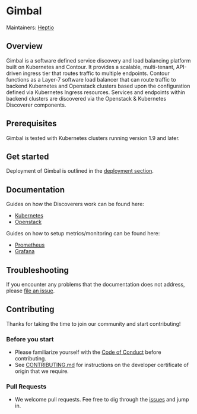 # Gimbal

Maintainers: [Heptio](https://github.com/heptio)

## Overview

Gimbal is a software defined service discovery and load balancing platform built on Kubernetes and Contour. It provides a scalable, multi-tenant, API-driven ingress tier that routes traffic to multiple endpoints. Contour functions as a Layer-7 software load balancer that can route traffic to backend Kubernetes and Openstack clusters based upon the configuration defined via Kubernetes Ingress resources. Services and endpoints within backend clusters are discovered via the Openstack & Kubernetes Discoverer components. 

## Prerequisites

Gimbal is tested with Kubernetes clusters running version 1.9 and later.

## Get started

Deployment of Gimbal is outlined in the [deployment section](deployment/README.md). 

## Documentation

Guides on how the Discoverers work can be found here: 

- [Kubernetes](docs/discoverer/kubernetes/README.md)
- [Openstack](docs/discoverer/openstack/README.md)

Guides on how to setup metrics/monitoring can be found here:
- [Prometheus](deployment/prometheus/README.md)
- [Grafana](deployment/grafana/README.md)

## Troubleshooting

If you encounter any problems that the documentation does not address, please [file an issue](https://github.com/heptio/gimbal/issues).

## Contributing

Thanks for taking the time to join our community and start contributing!

### Before you start
- Please familiarize yourself with the [Code of Conduct](CODE_OF_CONDUCT.md) before contributing.
- See [CONTRIBUTING.md](CONTRIBUTING.md) for instructions on the developer certificate of origin that we require.

### Pull Requests
- We welcome pull requests. Fee free to dig through the [issues](https://github.com/heptio/gimbal/issues) and jump in.
